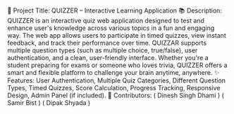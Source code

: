🎯 Project Title: QUIZZER – Interactive Learning Application
📚 Description: QUIZZER is an interactive quiz web application designed to test and enhance user's knowledge across various topics in a fun and engaging way. The web app allows users to participate in timed quizzes, view instant feedback, and track their performance over time. QUIZZAR supports multiple question types (such as multiple choice, true/false), user authentication, and a clean, user-friendly interface. Whether you're a student preparing for exams or someone who loves trivia, QUIZZER offers a smart and flexible platform to challenge your brain anytime, anywhere.
✨ Features: User Authentication, Multiple Quiz Categories, Different Question Types, Timed Quizzes, Score Calculation, Progress Tracking, Responsive Design, Admin Panel (if included).
👥 Contributors: ( Dinesh Singh Dhami ) ( Samir Bist ) ( Dipak Shyada )
